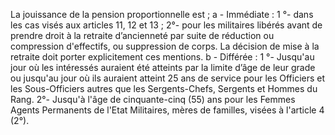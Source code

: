 La jouissance de la pension proportionnelle est ;
a - Immédiate :
1 °- dans les cas visés aux articles 11, 12 et 13 ;
2°- pour les militaires libérés avant de prendre droit à la retraite d’ancienneté par suite de réduction ou compression d'effec­tifs, ou suppression de corps. La décision de mise à la retraite doit porter explicitement ces mentions.
b - Différée :
1 °- Jusqu'au jour où les intéressés auraient été atteints par la limite d’âge de leur grade ou jusqu'au jour où ils auraient atteint 25 ans de service pour les Officiers et les Sous-Officiers autres que les Sergents-Chefs, Sergents et Hommes du Rang.
2°- Jusqu'à l'âge de cinquante-cinq (55) ans pour les Femmes Agents Permanents de l'Etat Militaires, mères de familles, visées à l'article 4 (2°).